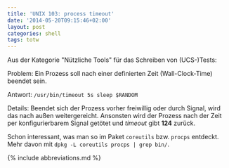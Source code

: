 ```yaml
---
title: 'UNIX 103: process timeout'
date: '2014-05-20T09:15:46+02:00'
layout: post
categories: shell
tags: totw
---
```


Aus der Kategorie "Nützliche Tools" für das Schreiben von (UCS-)Tests:

Problem:
Ein Prozess soll nach einer definierten Zeit (Wall-Clock-Time) beendet sein.

Antwort:
`/usr/bin/timeout 5s sleep $RANDOM`

Details:
Beendet sich der Prozess vorher freiwillig oder durch Signal, wird das nach außen weitergereicht.
Ansonsten wird der Prozess nach der Zeit per konfigurierbarem Signal getötet und *timeout* gibt **124** zurück.

Schon interessant, was man so im Paket `coreutils` bzw. `procps` entdeckt.
Mehr davon mit `dpkg -L coreutils procps | grep bin/`.

{% include abbreviations.md %}
